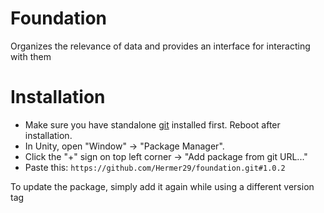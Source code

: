 # Foundation

Organizes the relevance of data and provides an interface for interacting with them

# Installation

* Make sure you have standalone [git](https://git-scm.com/downloads) installed first. Reboot after installation.
* In Unity, open "Window" -> "Package Manager".
* Click the "+" sign on top left corner -> "Add package from git URL..."
* Paste this: `https://github.com/Hermer29/foundation.git#1.0.2`

To update the package, simply add it again while using a different version tag
